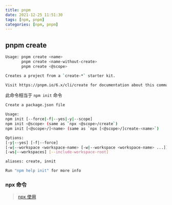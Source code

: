 ```yaml
---
title: pnpm
date: 2021-12-25 11:51:30
tags: [npm, pnpm]
categories: [npm, pnpm]
---
```


## pnpm create

```bash
Usage: pnpm create <name>
       pnpm create <name-without-create>
       pnpm create <@scope>

Creates a project from a `create-*` starter kit.

Visit https://pnpm.io/6.x/cli/create for documentation about this command.
```

此命令相当于 `npm init` 命令

```bash
Create a package.json file

Usage:
npm init [--force|-f|--yes|-y|--scope]
npm init <@scope> (same as `npx <@scope>/create`)
npm init [<@scope>/]<name> (same as `npx [<@scope>/]create-<name>`)

Options:
[-y|--yes] [-f|--force]
[-w|--workspace <workspace-name> [-w|--workspace <workspace-name> ...]]
[-ws|--workspaces] [--include-workspace-root]

aliases: create, innit

Run "npm help init" for more info
```

### npx 命令

> [npx 使用](https://www.ruanyifeng.com/blog/2019/02/npx.html)
